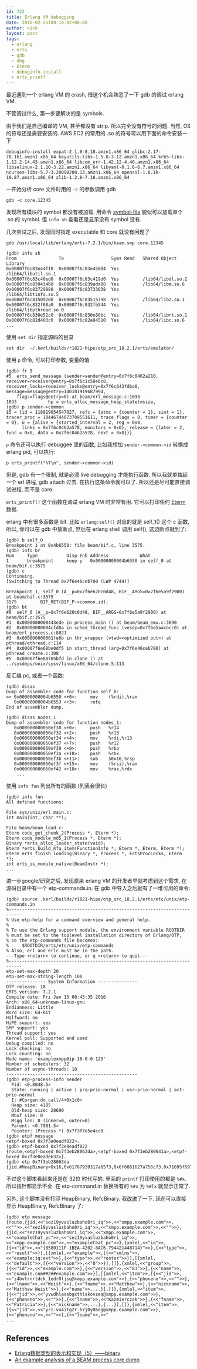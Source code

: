 ```yaml
---
id: 722
title: Erlang VM debugging
date: 2016-02-25T00:10:02+00:00
author: nick
layout: post
tags:
  - erlang
  - erts
  - gdb
  - dbg
  - Eterm
  - debuginfo-install
  - erts_printf
---
```

最近遇到一个 erlang VM 的 crash, 借这个机会熟悉了一下 gdb 的调试 erlang VM.

不管调试什么, 第一步要解决的是 symbols.

由于我们是自己编译的 VM, 甚至都没有 strip. 所以完全没有符号的问题. 当然, OS 的符号还是需要安装的. AWS EC2 的常用的 .so 的符号可以用下面的命令安装一下

	debuginfo-install expat-2.1.0-8.18.amzn1.x86_64 glibc-2.17-78.161.amzn1.x86_64 keyutils-libs-1.5.8-3.12.amzn1.x86_64 krb5-libs-1.12.2-14.43.amzn1.x86_64 libcom_err-1.42.12-4.40.amzn1.x86_64 libselinux-2.1.10-3.22.amzn1.x86_64 libyaml-0.1.6-6.7.amzn1.x86_64 ncurses-libs-5.7-3.20090208.13.amzn1.x86_64 openssl-1.0.1k-10.87.amzn1.x86_64 zlib-1.2.8-7.18.amzn1.x86_64
	
一开始分析 core 文件时用的 `-c` 的参数调用 gdb

	gdb -c core.12345
	
发现所有模块的 symbol 都没有被加载. 用命令 [symbol-file](http://www.delorie.com/gnu/docs/gdb/gdb_125.html) 貌似可以加载单个 .so 的 symbol. 但 `info sh` 查看还是显示没有 symbol 没有.

几次尝试之后, 发现同时指定 executable 和 core 就没有问题了

	gdb /usr/local/lib/erlang/erts-7.2.1/bin/beam.smp core.12345
	
	(gdb) info sh
	From                To                  Syms Read   Shared Object Library
	0x00007f6c83e44f10  0x00007f6c83e45804  Yes         /lib64/libutil.so.1
	0x00007f6c83c40ed0  0x00007f6c83c419d0  Yes         /lib64/libdl.so.2
	0x00007f6c839434b0  0x00007f6c839ada08  Yes         /lib64/libm.so.6
	0x00007f6c83729880  0x00007f6c83733038  Yes         /lib64/libtinfo.so.5
	0x00007f6c83509200  0x00007f6c83515798  Yes         /lib64/libz.so.1
	0x00007f6c832f08a0  0x00007f6c832fb544  Yes         /lib64/libpthread.so.0
	0x00007f6c830e52c0  0x00007f6c830e80bc  Yes         /lib64/librt.so.1
	0x00007f6c82d403c0  0x00007f6c82e84510  Yes         /lib64/libc.so.6
	...
	
使用 `set dir` 指定源码的目录

	set dir  ~/.kerl/builds/r1821-hipe/otp_src_18.2.1/erts/emulator/
	
使用 `p` 命令, 可以打印参数, 变量的值

	(gdb) fr 5
	#5  erts_send_message (sender=sender@entry=0x7f6c0462a210, receiver=receiver@entry=0x7f6c1c58e6c8, receiver_locks=receiver_locks@entry=0x7f6c643fdba0, message=message@entry=140101919687994, 
	    flags=flags@entry=0) at beam/erl_message.c:1033
	1033            hp = erts_alloc_message_heap_state(msize,
	(gdb) p sender->common
	$5 = {id = 118919054547027, refc = {atmc = {counter = 1}, sint = 1}, tracer_proc = 18446744073709551611, trace_flags = 0, timer = {counter = 0}, u = {alive = {started_interval = 2, reg = 0x0, 
	      links = 0x7f6c0462a578, monitors = 0x0}, release = {later = 2, func = 0x0, data = 0x7f6c0462a578, next = 0x0}}}

`p` 命令还可以执行 debuggee 里的函数, 比如我想加 `sender->common->id` 转换成 erlang pid, 可以执行:

	p erts_printf("%T\n", sender->common->id)
	
但是, gdb 有一个限制, 就是必须 live debugging 才能执行函数. 所以我就单独起一个 erl 进程, gdb attach 过去. 在执行这条命令就可以了. 所以还是尽可能直接调试进程, 而不是 core.

`erts_printf()` 这个函数在调试 erlang VM 时非常有用. 它可以打印任何 [Eterm](http://www.cnblogs.com/zhengsyao/p/erlang_eterm_implementation_2.html) 数据. 

erlang 中有很多函数是 bif. 比如 `erlang:self()` 对应的就是 self_1() 这个 c 函数, 所以, 你可以在 gdb 中放断点, 然后在 erlang shell 调用 self(), 这边断点就到了:

	(gdb) b self_0
	Breakpoint 1 at 0x4b6550: file beam/bif.c, line 3575.
	(gdb) info br
	Num     Type           Disp Enb Address            What
	1       breakpoint     keep y   0x00000000004b6550 in self_0 at beam/bif.c:3575
	(gdb) c
	Continuing.
	[Switching to Thread 0x7f6e46ceb700 (LWP 4744)]
	
	Breakpoint 1, self_0 (A__p=0x7f6e620c0d48, BIF__ARGS=0x7f6e5a9f2900) at beam/bif.c:3575
	3575         BIF_RET(BIF_P->common.id);
	(gdb) bt
	#0  self_0 (A__p=0x7f6e620c0d48, BIF__ARGS=0x7f6e5a9f2900) at beam/bif.c:3575
	#1  0x0000000000443ede in process_main () at beam/beam_emu.c:3690
	#2  0x00000000004cfd8a in sched_thread_func (vesdp=0x7f6e5aacbcc0) at beam/erl_process.c:8021
	#3  0x000000000061fe6b in thr_wrapper (vtwd=<optimized out>) at pthread/ethread.c:114
	#4  0x00007f6e68be0df5 in start_thread (arg=0x7f6e46ceb700) at pthread_create.c:308
	#5  0x00007f6e68705bfd in clone () at ../sysdeps/unix/sysv/linux/x86_64/clone.S:113
	
反汇编 pc, 或者一个函数:

	(gdb) disas 
	Dump of assembler code for function self_0:
	=> 0x00000000004b6550 <+0>:     mov    (%rdi),%rax
	   0x00000000004b6553 <+3>:     retq   
	End of assembler dump.
	
	(gdb) disas nodes_1
	Dump of assembler code for function nodes_1:
	   0x000000000050ef30 <+0>:     push   %r14
	   0x000000000050ef32 <+2>:     push   %r13
	   0x000000000050ef34 <+4>:     mov    %rdi,%r13
	   0x000000000050ef37 <+7>:     push   %r12
	   0x000000000050ef39 <+9>:     push   %rbp
	   0x000000000050ef3a <+10>:    push   %rbx
	   0x000000000050ef3b <+11>:    sub    $0x10,%rsp
	   0x000000000050ef3f <+15>:    mov    (%rsi),%rax
	   0x000000000050ef42 <+18>:    mov    %rax,%rdx
		...
		
使用 `info fun` 列出所有的函数 (列表会很长)

	(gdb) info fun
	All defined functions:
	
	File sys/unix/erl_main.c:
	int main(int, char **);
	
	File beam/beam_load.c:
	Eterm code_get_chunk_2(Process *, Eterm *);
	Eterm code_module_md5_1(Process *, Eterm *);
	Binary *erts_alloc_loader_state(void);
	Eterm *erts_build_mfa_item(FunctionInfo *, Eterm *, Eterm, Eterm *);
	Eterm erts_finish_loading(Binary *, Process *, ErtsProcLocks, Eterm *);
	int erts_is_module_native(BeamInstr *);
	...

进一步google/研究之后, 发现原来 erlang VM 的开发者早就考虑到这个需求, 在源码目录中有一个 etp-commands.in. 在 gdb 中导入之后就有了一堆可用的命令:

	(gdb) source .kerl/builds/r1821-hipe/otp_src_18.2.1/erts/etc/unix/etp-commands.in
	%---------------------------------------------------------------------------
	% Use etp-help for a command overview and general help.
	%
	% To use the Erlang support module, the environment variable ROOTDIR
	% must be set to the toplevel installation directory of Erlang/OTP,
	% so the etp-commands file becomes:
	%     $ROOTDIR/erts/etc/unix/etp-commands
	% Also, erl and erlc must be in the path.
	---Type <return> to continue, or q <return> to quit---
	%---------------------------------------------------------------------------
	etp-set-max-depth 20
	etp-set-max-string-length 100
	--------------- System Information ---------------
	OTP release: 18
	ERTS version: 7.2.1
	Compile date: Fri Jan 15 08:45:35 2016
	Arch: x86_64-unknown-linux-gnu
	Endianness: Little
	Word size: 64-bit
	Halfword: no
	HiPE support: yes
	SMP support: yes
	Thread support: yes
	Kernel poll: Supported and used
	Debug compiled: no
	Lock checking: no
	Lock counting: no
	Node name: 'examplexmpp@ip-10-0-0-129'
	Number of schedulers: 32
	Number of async-threads: 10
	--------------------------------------------------
	(gdb) etp-process-info sender
	  Pid: <0.8048.5>
	  State: running | active | prq-prio-normal | usr-prio-normal | act-prio-normal
	  I: #Cp<gen:do_call/4+0x1c0>
	  Heap size: 4185
	  Old-heap size: 28690
	  Mbuf size: 0
	  Msgq len: 0 (inner=0, outer=0)
	  Parent: <0.7981.5>
	  Pointer: (Process *) 0x7f3f7e5e4cc0
	(gdb) etpf message
	<etpf-boxed 0x7f3e0eadf022>.
	(gdb) etpf-boxed 0x7f3e0eadf022
	{route,<etpf-boxed 0x7f3eb28063da>,<etpf-boxed 0x7f3eb280641a>,<etpf-boxed 0x7f3e0eade632>}.
	(gdb) etp 0x7f3eb28063da
	{jid,#HeapBinary<0x16,0x61767939317a6573,0x6f6861627a756c73,0x71695f697230>,#RefcBinary<0xc,0x7f3eb2806728,0x7f3ea1394240,0x7f3ea1394258,0>,#HeapBinary<0>,#RefcBinary<0x16,0x7f3eb28065d0,0x7f3e0bd9b628,0x7f3e0bd9b640,0>,#RefcBinary<0xc,0x7f3eb2806610,0x7f3e0bd9b668,0x7f3e0bd9b680,0>,#RefcBinary<0,0x7f3eb2806640,0x7f3e0bd9b7e0,0x7f3e0bd9b7f8,0>}.
	
不过这个脚本看起来还是在 32位 时代写的. 里面的 `printf` 打印使用的都是 `%#x`. 所以指针都显示不全. 在 etp-command.in 替换所有的 `%#x` 为 `%#lx` 就显示正常了.

另外, 这个脚本没有打印 HeapBinary, RefcBinary. 我[改进](https://gist.github.com/nicoster/335487384baa45ab7167/revisions)了一下. 现在可以直接显示 HeapBinary, RefcBinary 了:

	(gdb) etp message
	{route,{jid,<<"sez19yvasluzbaho0ri_iq">>,<<"xmpp.example.com">>,<<"">>,<<"sez19yvasluzbaho0ri_iq">>,<<"xmpp.example.com">>,<<"">>},{jid,<<"sez19yvasluzbaho0ri_iq">>,<<"xmpp.example.com">>,<<"exampleChat_pc">>,<<"sez19yvasluzbaho0ri_iq">>,<<"xmpp.example.com">>,<<"exampleChat_pc">>},{xmlel,<<"iq">>,[{<<"id">>,<<"{B580111F-1BEA-4202-8AC6-79442144B714}">>},{<<"type">>,<<"result">>}],[{xmlel,<<"example">>,[{<<"xmlns">>,<<"example:iq:ext">>},{<<"type">>,<<"roster">>}],[{xmlel,<<"default">>,[{<<"version">>,<<"0">>}],[]},{xmlel,<<"group">>,[{<<"id">>,<<"example.com">>},{<<"version">>,<<"83">>},{<<"name">>,<<"example.com##2##example.com">>}],[{xmlel,<<"item">>,[{<<"jid">>,<<"z4bvtrnrtdck_1edr0ljsq@xmpp.example.com">>},{<<"phoneno">>,<<"">>},{<<"lname">>,<<"Weist">>},{<<"fname">>,<<"Matthew">>},{<<"nickname">>,<<"Matthew Weist">>},{<<"name">>,...}],[]},{xmlel,<<"item">>,[{<<"jid">>,<<"yvwdhlassbgxthlskovzeq@xmpp.example.com">>},{<<"phoneno">>,<<"">>},{<<"lname">>,<<"Kazmierczak">>},{<<"fname">>,<<"Patricia">>},{<<"nickname">>,...},{...}],[]},{xmlel,<<"item">>,[{<<"jid">>,<<"yri-vu4itg2r_h7j0y86og@xmpp.example.com">>},{<<"phoneno">>,<<"">>},{<<"lname">>,<<"
	...
	
## References
* [Erlang数据类型的表示和实现（5）——binary](http://www.cnblogs.com/zhengsyao/p/erlang_eterm_implementation_5_binary.html)
* [An example analysis of a BEAM process core dump](https://gist.github.com/studzien/773baa48a432e70021c2)